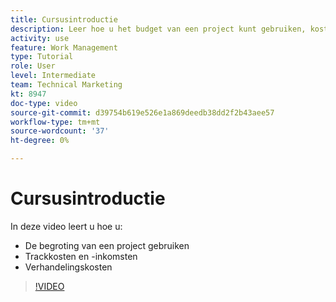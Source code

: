 ```yaml
---
title: Cursusintroductie
description: Leer hoe u het budget van een project kunt gebruiken, kosten en opbrengsten kunt bijhouden en uitgaven kunt verwerken in [!DNL  Workfront].
activity: use
feature: Work Management
type: Tutorial
role: User
level: Intermediate
team: Technical Marketing
kt: 8947
doc-type: video
source-git-commit: d39754b619e526e1a869deedb38dd2f2b43aee57
workflow-type: tm+mt
source-wordcount: '37'
ht-degree: 0%

---
```


# Cursusintroductie

In deze video leert u hoe u:

* De begroting van een project gebruiken
* Trackkosten en -inkomsten
* Verhandelingskosten

>[!VIDEO](https://video.tv.adobe.com/v/335207/?quality=12)
